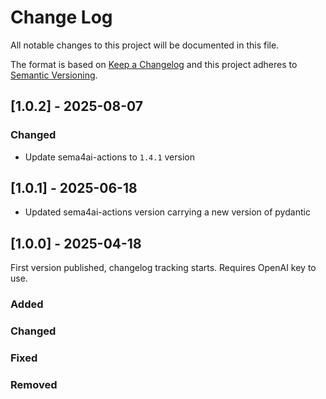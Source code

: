 # Change Log

All notable changes to this project will be documented in this file.

The format is based on [Keep a Changelog](https://keepachangelog.com/)
and this project adheres to [Semantic Versioning](https://semver.org/).

## [1.0.2] - 2025-08-07

### Changed

- Update sema4ai-actions to `1.4.1` version

## [1.0.1] - 2025-06-18

- Updated sema4ai-actions version carrying a new version of pydantic

## [1.0.0] - 2025-04-18

First version published, changelog tracking starts. Requires OpenAI key to use.

### Added

### Changed

### Fixed

### Removed
